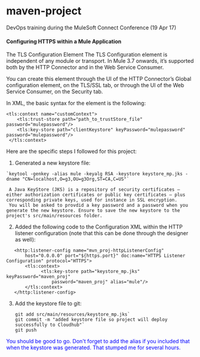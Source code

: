 # maven-project
DevOps training during the MuleSoft Connect Conference (19 Apr 17)

#### Configuring HTTPS within a Mule Application

The TLS Configuration Element
The TLS Configuration element is independent of any module or transport. In Mule 3.7 onwards, it’s supported both by the HTTP Connector and in the Web Service Consumer.

You can create this element through the UI of the HTTP Connector’s Global configuration element, on the TLS/SSL tab, or through the UI of the Web Service Consumer, on the Security tab.

In XML, the basic syntax for the element is the following:

```
<tls:context name="customContext">
    <tls:trust-store path="path_to_trustStore_file" password="mulepassword"/>
    <tls:key-store path="clientKeystore" keyPassword="mulepassword"
password="mulepassword"/>
 </tls:context>
 ```
 Here are the specific steps I followed for this project:
 
 1.  Generated a new keystore file:  
 
    `keytool -genkey -alias mule -keyalg RSA -keystore keystore_mp.jks -dname "CN=localhost,O=g3,OU=g3Org,ST=CA,C=US"`
 
     A Java KeyStore (JKS) is a repository of security certificates – either authorization certificates or public key certificates – plus corresponding private keys, used for instance in SSL encryption.
     You will be asked to provdid a key password and a password when you generate the new keystore. Ensure to save the new keystore to the project's src/main/resources folder.
 
 2.  Added the following code to the Configuration XML within the HTTP listener configuration (note that this can be done through the designer as well):
 ```
    <http:listener-config name="mvn_proj-httpListenerConfig" 
    	host="0.0.0.0" port="${https.port}" doc:name="HTTPS Listener Configuration" protocol="HTTPS">
    	<tls:context>
			  <tls:key-store path="keystore_mp.jks" keyPassword="maven_proj"
				  password="maven_proj" alias="mule"/>
		</tls:context>
    </http:listener-config>
 ```
 3.  Add the keystore file to git:
     ```
     git add src/main/resources/keystore_mp.jks`
     git commit -m "added keystore file so project will deploy successfully to Cloudhub"`
     git push
     ```
 <span style="color:blue">
 You should be good to go. Don't forget to add the alias if you included that when the keystore was generated. That stumped me for several hours.
 </span>
 
